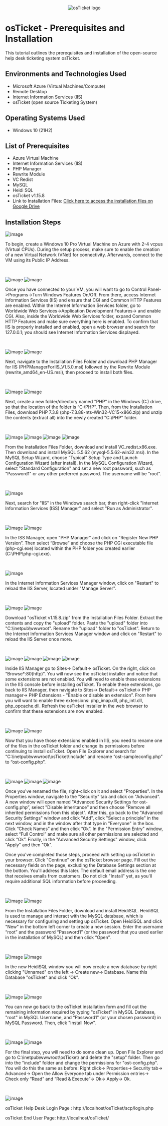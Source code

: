 <p align="center">
<img src="https://i.imgur.com/Clzj7Xs.png" alt="osTicket logo"/>
</p>

<h1>osTicket - Prerequisites and Installation</h1>
This tutorial outlines the prerequisites and installation of the open-source help desk ticketing system osTicket.<br />


<h2>Environments and Technologies Used</h2>

- Microsoft Azure (Virtual Machines/Compute)
- Remote Desktop
- Internet Information Services (IIS)
- osTicket (open source Ticketing System)

<h2>Operating Systems Used </h2>

- Windows 10</b> (21H2)

<h2>List of Prerequisites</h2>

- Azure Virtual Machine
- Internet Information Services (IIS)
- PHP Manager
- Rewrite Module
- VC Redist
- MySQL
- Heidi SQL
- osTicket v1.15.8
- Link to Installation Files: [Click here to access the installation files on Google Drive](https://drive.google.com/drive/u/0/folders/1APMfNyfNzcxZC6EzdaNfdZsUwxWYChf6)

<h2>Installation Steps</h2>

![image](https://github.com/jamstylr/osticket-prereqs/assets/159660523/312cc62c-2636-4ed2-add5-458bb9d8b015)
<p>
To begin, create a Windows 10 Pro Virtual Machine on Azure with 2-4 vcpus (Virtual CPUs). During the setup process, make sure to enable the creation of a new Virtual Network (VNet) for connectivity. Afterwards, connect to the VM using its Public IP Address.
</p>
<br />

![image](https://github.com/jamstylr/osticket-prereqs/assets/159660523/03ceae9f-0d76-4c49-8cfc-7d4fb80956c7)
![image](https://github.com/jamstylr/osticket-prereqs/assets/159660523/4b53ef8e-dba0-4e36-a84c-9111f236e26d)
<p>
Once you have connected to your VM, you will want to go to Control Panel->Programs->Turn Windows Features On/Off. From there, access Internet Information Services (IIS) and ensure that CGI and Common HTTP Features are enabled. Within the Internet Information Services folder, go to Worldwide Web Services->Application Development Features-> and enable CGI. Also, inside the Worldwide Web Services folder, expand Common HTTP Features and make sure everything here is enabled. To confirm that IIS is properly installed and enabled, open a web browser and search for 127.0.0.1; you should see Internet Information Services displayed.
</p>
<br />

![image](https://github.com/jamstylr/osticket-prereqs/assets/159660523/c10091d4-ae48-4d74-9531-bac7d732e294)
![image](https://github.com/jamstylr/osticket-prereqs/assets/159660523/52d68fde-0117-4f35-b6a3-0c38681ebe67)
<p>
Next, navigate to the Installation Files Folder and download PHP Manager for IIS (PHPManagerForIIS_V1.5.0.msi) followed by the Rewrite Module (rewrite_amd64_en-US.msi), then proceed to install both files.
</p>
<br />

![image](https://github.com/jamstylr/osticket-prereqs/assets/159660523/bc23a0fb-397d-44c7-96f3-c6d0ffbe789c)
![image](https://github.com/jamstylr/osticket-prereqs/assets/159660523/91866cb7-1cab-4b94-9f23-6b2e60def29a)
<p>
Next, create a new folder/directory named "PHP" in the Windows (C:) drive, so that the location of the folder is “C:\PHP”. Then, from the Installation Files, download PHP 7.3.8 (php-7.3.88-nts-Win32-VC15-x866.zip) and unzip the contents (extract all) into the newly created "C:\PHP" folder.
</p>
<br />

![image](https://github.com/jamstylr/osticket-prereqs/assets/159660523/35730c06-c11f-4742-93a3-34aab0aa706b)
![image](https://github.com/jamstylr/osticket-prereqs/assets/159660523/89a75de4-2dbe-43c0-bbb5-e83a82ad061e)
![image](https://github.com/jamstylr/osticket-prereqs/assets/159660523/21a71271-1006-4d64-87c3-277134880aac)
![image](https://github.com/jamstylr/osticket-prereqs/assets/159660523/27688437-6a9c-4f1a-8954-a9b582072fbe)
<p>
From the Installation Files Folder, download and install VC_redist.x86.exe. Then download and install MySQL 5.5.62 (mysql-5.5.62-win32.msi). In the MySQL Setup Wizard, choose “Typical” Setup Type and Launch Configuration Wizard (after install). In the MySQL Configuration Wizard, select "Standard Configuration" and set a new root password, such as "Password1" or any other preferred password. The username will be “root”.
</p>
<br />

![image](https://github.com/jamstylr/osticket-prereqs/assets/159660523/ff5cccfc-7080-4726-b18b-b636a612affa)
<p>
Next, search for "IIS" in the Windows search bar, then right-click "Internet Information Services (ISS) Manager" and select "Run as Administrator".
</p>
<br />

![image](https://github.com/jamstylr/osticket-prereqs/assets/159660523/a49ebfc7-7bbd-442d-8030-da07ba9bef06)
![image](https://github.com/jamstylr/osticket-prereqs/assets/159660523/88158ba9-6c2d-480f-a6d3-4cdcd15688ed)
<p>
In the ISS Manager, open "PHP Manager" and click on "Register New PHP Version”. Then select “Browse” and choose the PHP CGI executable file (php-cgi.exe) located within the PHP folder you created earlier (C:\PHP\php-cgi.exe).
</p>
<br />

![image](https://github.com/jamstylr/osticket-prereqs/assets/159660523/9e4341a4-07fa-40c3-8c39-6c4988a8515f)
<p>
In the Internet Information Services Manager window, click on "Restart" to reload the IIS Server, located under "Manage Server".
</p>
<br />

![image](https://github.com/jamstylr/osticket-prereqs/assets/159660523/075d07a1-045f-4dcc-bda1-c16b27d2fcce)
![image](https://github.com/jamstylr/osticket-prereqs/assets/159660523/19ef1a79-efa4-4f2b-b956-bda4c6787ad5)
<p>
Download "osTicket v1.15.8.zip" from the Installation Files Folder. Extract the contents and copy the "upload" folder. Paste the "upload" folder into "C:\inetpub\wwwroot". Rename the "upload" folder to "osTicket". Return to the Internet Information Services Manager window and click on "Restart" to reload the IIS Server once more.
</p>
<br />

![image](https://github.com/jamstylr/osticket-prereqs/assets/159660523/458cf518-5a75-4535-8f2c-907267e95657)
![image](https://github.com/jamstylr/osticket-prereqs/assets/159660523/8c276b5b-6e43-4826-bc85-2380af1d0070)
![image](https://github.com/jamstylr/osticket-prereqs/assets/159660523/c212cb1d-d09c-4e67-9b00-1aa2068ef6b9)
![image](https://github.com/jamstylr/osticket-prereqs/assets/159660523/a19e3718-565b-4665-8180-bb6b87c47194)
<p>
Inside IIS Manager go to Sites-> Default-> osTicket. On the right, click on “Browse*:80(http)". You will now see the osTicket installer and notice that some extensions are not enabled. You will need to enable these extensions in the IIS console before installing osTicket. To enable these extensions, go back to IIS Manager, then navigate to Sites-> Default-> osTicket-> PHP manager-> PHP Extensions - "Enable or disable an extension”. From here you will want to enable three extensions: php_imap.dll, php_intl.dll, php_opcache.dll. Refresh the osTicket Installer in the web browser to confirm that these extensions are now enabled.
</p>
<br />

![image](https://github.com/jamstylr/osticket-prereqs/assets/159660523/57092c6a-a873-4ef9-8273-9f0cbf3ce48d)
![image](https://github.com/jamstylr/osticket-prereqs/assets/159660523/acdddde9-9a3d-4c71-bc29-34c405562316)
<p>
Now that you have those extensions enabled in IIS, you need to rename one of the files in the osTicket folder and change its permissions before continuing to install osTicket. Open File Explorer and search for “C:\inetpub\wwwroot\osTicket\include” and rename “ost-sampleconfig.php” to “ost-config.php”.
</p>
<br />

![image](https://github.com/jamstylr/osticket-prereqs/assets/159660523/c43bcf2d-b30a-4e57-ab35-3b697af09145)
![image](https://github.com/jamstylr/osticket-prereqs/assets/159660523/6ccffc10-42e1-4cd7-be77-210811e49ef4)
![image](https://github.com/jamstylr/osticket-prereqs/assets/159660523/bc9af290-a436-4a45-bae4-971f471c8604)
<p>
Once you've renamed the file, right-click on it and select "Properties". In the Properties window, navigate to the "Security" tab and click on "Advanced". A new window will open named "Advanced Security Settings for ost-config.php”, select "Disable inheritance” and then choose "Remove all inherited permissions from this object". After this, go back to the "Advanced Security Settings" window and click "Add", click "Select a principle" in the next window, and in the window after that type in "Everyone" in the box. Click “Check Names” and then click “Ok”. In the "Permission Entry" window, select “Full Control” and make sure all other permissions are selected and click “Ok”. Finally, in the "Advanced Security Settings" window, click "Apply" and then "Ok".
</p>

<p>
Once you've completed those steps, proceed with setting up osTicket in your browser. Click "Continue" on the osTicket browser page. Fill out the necessary fields on the page, excluding the Database Settings section at the bottom. You'll address this later. The default email address is the one that receives emails from customers. Do not click "Install" yet, as you'll require additional SQL information before proceeding.
</p>
<br />

![image](https://github.com/jamstylr/osticket-prereqs/assets/159660523/5183b002-1419-4b4c-8f67-30dfcf6f51c2)
![image](https://github.com/jamstylr/osticket-prereqs/assets/159660523/effef053-57e7-491c-88fd-c6e447309e8f)
<p>
From the Installation Files Folder, download and install HeidiSQL. HeidiSQL is used to manage and interact with the MySQL database, which is necessary for configuring and setting up osTicket. Open HeidiSQL and click "New" in the bottom left corner to create a new session. Enter the username “root” and the password “Password1” (or the password that you used earlier in the installation of MySQL) and then click “Open”.
</p>
<br />

![image](https://github.com/jamstylr/osticket-prereqs/assets/159660523/48203bc6-8450-461e-8388-c1ee1042fe00)
![image](https://github.com/jamstylr/osticket-prereqs/assets/159660523/7839efb5-ca52-4edc-963b-9dfbe7417d2e)
<p>
In the new HeidiSQL window you will now create a new database by right clicking "Unnamed" on the left -> Create new-> Database. Name this Database "osTicket" and click “Ok”.
</p>
<br />

![image](https://github.com/jamstylr/osticket-prereqs/assets/159660523/0651534b-2bca-42be-868e-86e129ea584b)
![image](https://github.com/jamstylr/osticket-prereqs/assets/159660523/632ebb73-ab0b-43e3-bc48-ed01fc28ef3b)
<p>
You can now go back to the osTicket installation form and fill out the remaining information required by typing "osTicket" in MySQL Database, "root" in MySQL Username, and “Password1" (or your chosen password) in MySQL Password. Then, click "Install Now”.
</p>
<br />

![image](https://github.com/jamstylr/osticket-prereqs/assets/159660523/7a66aaab-0682-4669-a215-373d9e886840)
![image](https://github.com/jamstylr/osticket-prereqs/assets/159660523/73aa1372-45ce-43b8-a206-02af6938ab25)
<p>
For the final step, you will need to do some clean up. Open File Explorer and go to C:\inetpub\wwwroot\osTicket\ and delete the "setup" folder. Then go into the "include" folder and change the permissions for "ost-config.php". You will do this the same as before: Right click-> Properties-> Security tab-> Advanced-> Open the Allow Everyone tab under Permission entries-> Check only “Read” and “Read & Execute”-> Ok-> Apply-> Ok.
</p>
<br />

![image](https://github.com/jamstylr/osticket-prereqs/assets/159660523/939df60a-4c02-4d30-a5be-76c11edf54f7)
<p>
osTicket Help Desk Login Page : http://localhost/osTicket/scp/login.php
</p>
<p>
osTicket End User Page: http://localhost/osTicket/
</p>
<br />
